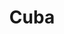 ---
order: 4
thumbnail: /images/architects-and-developers/portfolio/cuba/thumbnail.jpg
title: Cuba
credit: MSGSSS
slides:
  - image: /images/architects-and-developers/portfolio/cuba/slide-1.jpg
    proportion: vertical
  - image: /images/architects-and-developers/portfolio/cuba/slide-2.jpg
    proportion: vertical
---